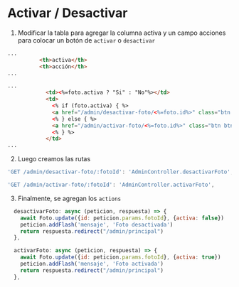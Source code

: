# Activar / Desactivar

1. Modificar la tabla para agregar la columna activa y un campo acciones para colocar un botón de `activar` o `desactivar`

```HTML
...
          <th>activa</th>
          <th>acción</th>
...

...
            <td><%=foto.activa ? "Si" : "No"%></td>
            <td>
              <% if (foto.activa) { %>
              <a href="/admin/desactivar-foto/<%=foto.id%>" class="btn btn-info">Desactivar Foto</a>
              <% } else { %>
              <a href="/admin/activar-foto/<%=foto.id%>" class="btn btn-primary">Activar Foto</a>
              <% } %>
            </td>
...

```

2. Luego creamos las rutas

```Javascript
'GET /admin/desactivar-foto/:fotoId': 'AdminController.desactivarFoto',

'GET /admin/activar-foto/:fotoId': 'AdminController.activarFoto',
```


3. Finalmente, se agregan los `actions`

```Javascript
  desactivarFoto: async (peticion, respuesta) => {
    await Foto.update({id: peticion.params.fotoId}, {activa: false})
    peticion.addFlash('mensaje', 'Foto desactivada')
    return respuesta.redirect("/admin/principal")
  },

  activarFoto: async (peticion, respuesta) => {
    await Foto.update({id: peticion.params.fotoId}, {activa: true})
    peticion.addFlash('mensaje', 'Foto activada')
    return respuesta.redirect("/admin/principal")
  },
```
